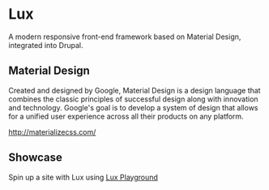 # Lux

A modern responsive front-end framework based on Material Design, integrated into Drupal.

## Material Design

Created and designed by Google, Material Design is a design language that combines the classic principles of successful design along with innovation and technology. Google's goal is to develop a system of design that allows for a unified user experience across all their products on any platform.

http://materializecss.com/

## Showcase

Spin up a site with Lux using [Lux Playground](https://github.com/poetic/lux-playground-content)